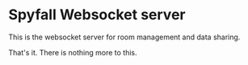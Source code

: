 # Spyfall Websocket server

This is the websocket server for room management and data sharing.

That's it. There is nothing more to this.